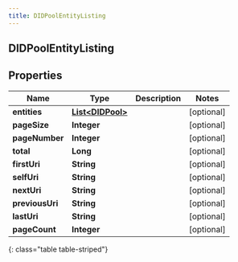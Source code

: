 ```yaml
---
title: DIDPoolEntityListing
---
```


## DIDPoolEntityListing

## Properties

| Name            | Type                                                       | Description | Notes      |
| --------------- | ---------------------------------------------------------- | ----------- | ---------- |
| **entities**    | <!----><!---->[**List&lt;DIDPool&gt;**](DIDPool.md)<!----> |             | [optional] |
| **pageSize**    | <!----><!---->**Integer**<!---->                           |             | [optional] |
| **pageNumber**  | <!----><!---->**Integer**<!---->                           |             | [optional] |
| **total**       | <!----><!---->**Long**<!---->                              |             | [optional] |
| **firstUri**    | <!----><!---->**String**<!---->                            |             | [optional] |
| **selfUri**     | <!----><!---->**String**<!---->                            |             | [optional] |
| **nextUri**     | <!----><!---->**String**<!---->                            |             | [optional] |
| **previousUri** | <!----><!---->**String**<!---->                            |             | [optional] |
| **lastUri**     | <!----><!---->**String**<!---->                            |             | [optional] |
| **pageCount**   | <!----><!---->**Integer**<!---->                           |             | [optional] |

{: class="table table-striped"}
